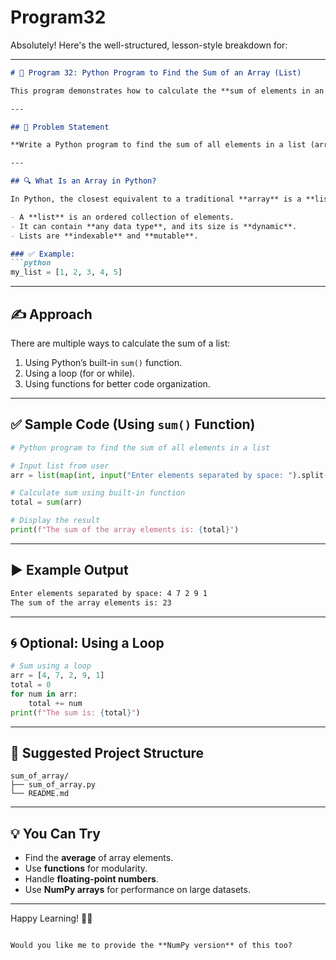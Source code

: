 # Program32
Absolutely! Here's the well-structured, lesson-style breakdown for:

---

```markdown
# 🧮 Program 32: Python Program to Find the Sum of an Array (List)

This program demonstrates how to calculate the **sum of elements in an array (list)** using Python.

---

## 📌 Problem Statement

**Write a Python program to find the sum of all elements in a list (array).**

---

## 🔍 What Is an Array in Python?

In Python, the closest equivalent to a traditional **array** is a **list**.

- A **list** is an ordered collection of elements.
- It can contain **any data type**, and its size is **dynamic**.
- Lists are **indexable** and **mutable**.

### ✅ Example:
```python
my_list = [1, 2, 3, 4, 5]
```

---

## ✍️ Approach

There are multiple ways to calculate the sum of a list:

1. Using Python’s built-in `sum()` function.
2. Using a loop (for or while).
3. Using functions for better code organization.

---

## ✅ Sample Code (Using `sum()` Function)

```python
# Python program to find the sum of all elements in a list

# Input list from user
arr = list(map(int, input("Enter elements separated by space: ").split()))

# Calculate sum using built-in function
total = sum(arr)

# Display the result
print(f"The sum of the array elements is: {total}")
```

---

## ▶️ Example Output

```bash
Enter elements separated by space: 4 7 2 9 1
The sum of the array elements is: 23
```

---

## 🌀 Optional: Using a Loop

```python
# Sum using a loop
arr = [4, 7, 2, 9, 1]
total = 0
for num in arr:
    total += num
print(f"The sum is: {total}")
```

---

## 📁 Suggested Project Structure

```
sum_of_array/
├── sum_of_array.py
└── README.md
```

---

## 💡 You Can Try

- Find the **average** of array elements.
- Use **functions** for modularity.
- Handle **floating-point numbers**.
- Use **NumPy arrays** for performance on large datasets.

---

Happy Learning! 🐍💡

```

Would you like me to provide the **NumPy version** of this too?
